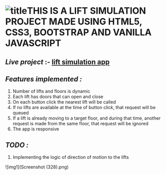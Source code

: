 # ![title](https://img.shields.io/badge/title-title-blue)THIS IS A LIFT SIMULATION PROJECT MADE USING HTML5, CSS3, BOOTSTRAP AND VANILLA JAVASCRIPT

## *Live project* :- [lift simulation app](https://arpankesh.github.io/Lift-Simulator/)

## *Features implemented :*
1. Number of lifts and floors is dynamic
2. Each lift has doors that can open and close
3. On each button click the nearest lift will be called
4. If no lifts are available at the time of button click, that request will be queued
5. If a lift is already moving to a target floor, and during that time, another request is made from the same floor, that request will be ignored
6. The app is responsive

## *TODO :*
1. Implementing the logic of direction of motion to the lifts

![img1](Screenshot (328).png)

